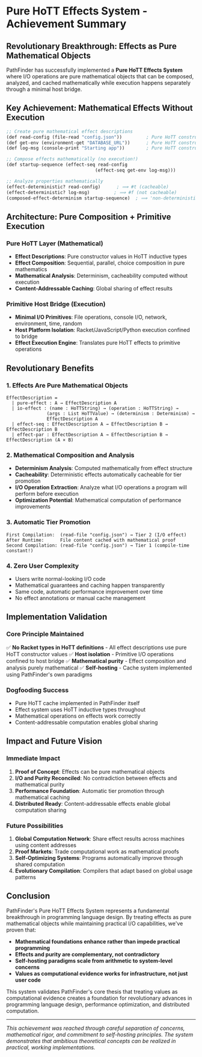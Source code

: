 # Pure HoTT Effects System - Achievement Summary

## Revolutionary Breakthrough: Effects as Pure Mathematical Objects

PathFinder has successfully implemented a **Pure HoTT Effects System** where I/O operations are pure mathematical objects that can be composed, analyzed, and cached mathematically while execution happens separately through a minimal host bridge.

## Key Achievement: Mathematical Effects Without Execution

```lisp
;; Create pure mathematical effect descriptions
(def read-config (file-read "config.json"))         ; Pure HoTT constructor value
(def get-env (environment-get "DATABASE_URL"))      ; Pure HoTT constructor value  
(def log-msg (console-print "Starting app"))        ; Pure HoTT constructor value

;; Compose effects mathematically (no execution!)
(def startup-sequence (effect-seq read-config 
                                 (effect-seq get-env log-msg)))

;; Analyze properties mathematically
(effect-deterministic? read-config)      ; ⟹ #t (cacheable)
(effect-deterministic? log-msg)         ; ⟹ #f (not cacheable)
(composed-effect-determinism startup-sequence)  ; ⟹ 'non-deterministic
```

## Architecture: Pure Composition + Primitive Execution

### Pure HoTT Layer (Mathematical)
- **Effect Descriptions**: Pure constructor values in HoTT inductive types
- **Effect Composition**: Sequential, parallel, choice composition in pure mathematics
- **Mathematical Analysis**: Determinism, cacheability computed without execution
- **Content-Addressable Caching**: Global sharing of effect results

### Primitive Host Bridge (Execution)
- **Minimal I/O Primitives**: File operations, console I/O, network, environment, time, random
- **Host Platform Isolation**: Racket/JavaScript/Python execution confined to bridge
- **Effect Execution Engine**: Translates pure HoTT effects to primitive operations

## Revolutionary Benefits

### 1. Effects Are Pure Mathematical Objects
```
EffectDescription = 
  | pure-effect : A → EffectDescription A
  | io-effect : (name : HoTTString) → (operation : HoTTString) → 
               (args : List HoTTValue) → (determinism : Determinism) → 
               EffectDescription A
  | effect-seq : EffectDescription A → EffectDescription B → EffectDescription B
  | effect-par : EffectDescription A → EffectDescription B → EffectDescription (A × B)
```

### 2. Mathematical Composition and Analysis
- **Determinism Analysis**: Computed mathematically from effect structure
- **Cacheability**: Deterministic effects automatically cacheable for tier promotion
- **I/O Operation Extraction**: Analyze what I/O operations a program will perform before execution
- **Optimization Potential**: Mathematical computation of performance improvements

### 3. Automatic Tier Promotion
```
First Compilation:  (read-file "config.json") → Tier 2 (I/O effect)
After Runtime:      File content cached with mathematical proof
Second Compilation: (read-file "config.json") → Tier 1 (compile-time constant!)
```

### 4. Zero User Complexity
- Users write normal-looking I/O code
- Mathematical guarantees and caching happen transparently
- Same code, automatic performance improvement over time
- No effect annotations or manual cache management

## Implementation Validation

### Core Principle Maintained
✅ **No Racket types in HoTT definitions** - All effect descriptions use pure HoTT constructor values
✅ **Host isolation** - Primitive I/O operations confined to host bridge
✅ **Mathematical purity** - Effect composition and analysis purely mathematical
✅ **Self-hosting** - Cache system implemented using PathFinder's own paradigms

### Dogfooding Success
- Pure HoTT cache implemented in PathFinder itself
- Effect system uses HoTT inductive types throughout
- Mathematical operations on effects work correctly
- Content-addressable computation enables global sharing

## Impact and Future Vision

### Immediate Impact
1. **Proof of Concept**: Effects can be pure mathematical objects
2. **I/O and Purity Reconciled**: No contradiction between effects and mathematical purity
3. **Performance Foundation**: Automatic tier promotion through mathematical caching
4. **Distributed Ready**: Content-addressable effects enable global computation sharing

### Future Possibilities
1. **Global Computation Network**: Share effect results across machines using content addresses
2. **Proof Markets**: Trade computational work as mathematical proofs
3. **Self-Optimizing Systems**: Programs automatically improve through shared computation
4. **Evolutionary Compilation**: Compilers that adapt based on global usage patterns

## Conclusion

PathFinder's Pure HoTT Effects System represents a fundamental breakthrough in programming language design. By treating effects as pure mathematical objects while maintaining practical I/O capabilities, we've proven that:

- **Mathematical foundations enhance rather than impede practical programming**
- **Effects and purity are complementary, not contradictory**  
- **Self-hosting paradigms scale from arithmetic to system-level concerns**
- **Values as computational evidence works for infrastructure, not just user code**

This system validates PathFinder's core thesis that treating values as computational evidence creates a foundation for revolutionary advances in programming language design, performance optimization, and distributed computation.

---

*This achievement was reached through careful separation of concerns, mathematical rigor, and commitment to self-hosting principles. The system demonstrates that ambitious theoretical concepts can be realized in practical, working implementations.*